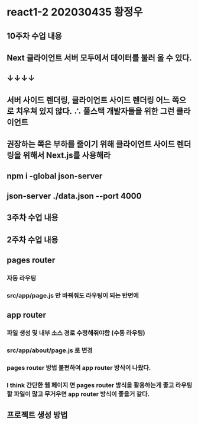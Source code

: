 # react1-2 202030435 황정우

## 10주차 수업 내용
## Next 클라이언트 서버 모두에서 데이터를 불러 올 수 있다. 
##             ↓↓↓↓
## 서버 사이드 렌더링, 클라이언트 사이드 렌더링 어느 쪽으로 치우쳐 있지 않다. ∴ 풀스택 개발자들을 위한 그런 클라이언트
## 권장하는 쪽은 부하를 줄이기 위해 클라이언트 사이드 렌더링을 위해서 Next.js를 사용해라

## npm i -global json-server
## json-server ./data.json --port 4000

## 3주차 수업 내용

## 2주차 수업 내용
## pages router 
### 자동 라우팅 
### src/app/page.js 만 바꿔줘도 라우팅이 되는 반면에 

## app router
### 파일 생성 및 내부 소스 경로 수정해줘야함 (수동 라우팅)
### src/app/about/page.js 로 변경

### pages router 방법 불편하여 app router 방식이 나왔다.

### I think 간단한 웹 페이지 면  pages router 방식을 활용하는게 좋고 라우팅할 파일이 많고 무거우면 app router 방식이 좋을거 같다.

## 프로젝트 생성 방법 


